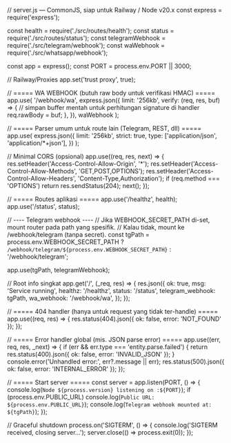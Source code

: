 // server.js — CommonJS, siap untuk Railway / Node v20.x
const express = require('express');

const health = require('./src/routes/health');
const status = require('./src/routes/status');
const telegramWebhook = require('./src/telegram/webhook');
const waWebhook = require('./src/whatsapp/webhook');

const app = express();
const PORT = process.env.PORT || 3000;

// Railway/Proxies
app.set('trust proxy', true);

// ===== WA WEBHOOK (butuh raw body untuk verifikasi HMAC) =====
app.use(
  '/webhook/wa',
  express.json({
    limit: '256kb',
    verify: (req, res, buf) => {
      // simpan buffer mentah untuk perhitungan signature di handler
      req.rawBody = buf;
    },
  }),
  waWebhook
);

// ===== Parser umum untuk route lain (Telegram, REST, dll) =====
app.use(
  express.json({
    limit: '256kb',
    strict: true,
    type: ['application/json', 'application/*+json'],
  })
);

// Minimal CORS (opsional)
app.use((req, res, next) => {
  res.setHeader('Access-Control-Allow-Origin', '*');
  res.setHeader('Access-Control-Allow-Methods', 'GET,POST,OPTIONS');
  res.setHeader('Access-Control-Allow-Headers', 'Content-Type,Authorization');
  if (req.method === 'OPTIONS') return res.sendStatus(204);
  next();
});

// ===== Routes aplikasi =====
app.use('/healthz', health);
app.use('/status', status);

// ---- Telegram webhook ----
// Jika WEBHOOK_SECRET_PATH di-set, mount router pada path yang spesifik.
// Kalau tidak, mount ke /webhook/telegram (tanpa secret).
const tgPath = process.env.WEBHOOK_SECRET_PATH
  ? `/webhook/telegram/${process.env.WEBHOOK_SECRET_PATH}`
  : '/webhook/telegram';

app.use(tgPath, telegramWebhook);

// Root info singkat
app.get('/', (_req, res) => {
  res.json({
    ok: true,
    msg: 'Service running',
    healthz: '/healthz',
    status: '/status',
    telegram_webhook: tgPath,
    wa_webhook: '/webhook/wa',
  });
});

// ===== 404 handler (hanya untuk request yang tidak ter-handle) =====
app.use((req, res) => {
  res.status(404).json({ ok: false, error: 'NOT_FOUND' });
});

// ===== Error handler global (mis. JSON parse error) =====
app.use((err, req, res, _next) => {
  if (err && err.type === 'entity.parse.failed') {
    return res.status(400).json({ ok: false, error: 'INVALID_JSON' });
  }
  console.error('Unhandled error:', err?.message || err);
  res.status(500).json({ ok: false, error: 'INTERNAL_ERROR' });
});

// ===== Start server =====
const server = app.listen(PORT, () => {
  console.log(`Node ${process.version} listening on :${PORT}`);
  if (process.env.PUBLIC_URL) console.log(`Public URL: ${process.env.PUBLIC_URL}`);
  console.log(`Telegram webhook mounted at: ${tgPath}`);
});

// Graceful shutdown
process.on('SIGTERM', () => {
  console.log('SIGTERM received, closing server...');
  server.close(() => process.exit(0));
});
